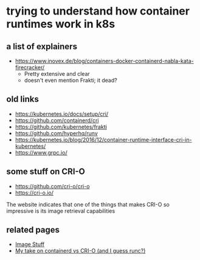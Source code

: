 # trying to understand how container runtimes work in k8s

## a list of explainers

- https://www.inovex.de/blog/containers-docker-containerd-nabla-kata-firecracker/
  - Pretty extensive and clear
  - doesn't even mention Frakti; it dead?

## old links

- https://kubernetes.io/docs/setup/cri/
- https://github.com/containerd/cri
- https://github.com/kubernetes/frakti
- https://github.com/hyperhq/runv
- https://kubernetes.io/blog/2016/12/container-runtime-interface-cri-in-kubernetes/
- https://www.grpc.io/

## some stuff on CRI-O

- https://github.com/cri-o/cri-o
- https://cri-o.io/

The website indicates that one of the things that makes CRI-O so impressive is its image retrieval capabilities

## related pages

- [Image Stuff](0630c9a3-aa16-415b-a9b6-a4e507211b1e.md)
- [My take on containerd vs CRI-O (and I guess runc?)](a18cb8c1-3ed3-4170-970d-3acce5136dcd.md)
